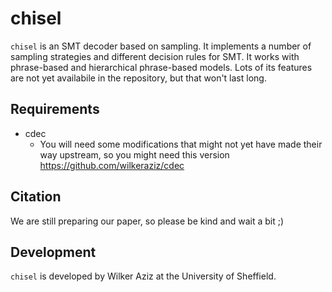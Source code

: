 chisel
======

`chisel` is an SMT decoder based on sampling. It implements a number of sampling strategies and different decision rules for SMT.
It works with phrase-based and hierarchical phrase-based models. Lots of its features are not yet availabile in the repository, but that won't last long.


## Requirements

* cdec 
    * You will need some modifications that might not yet have made their way upstream, so you might need this version https://github.com/wilkeraziz/cdec


## Citation

We are still preparing our paper, so please be kind and wait a bit ;)

## Development

`chisel` is developed by Wilker Aziz at the University of Sheffield.

